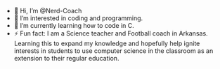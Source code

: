 - 👋 Hi, I’m @Nerd-Coach
- 👀 I’m interested in coding and programming. 
- 🌱 I’m currently learning how to code in C.
- ⚡ Fun fact: I am a Science teacher and Football coach in Arkansas.  Learning this to expand my knowledge and hopefully help ignite interests in students to use computer science in the classroom as an extension to their regular education.

<!---
Nerd-Coach/Nerd-Coach is a ✨ special ✨ repository because its `README.md` (this file) appears on your GitHub profile.
You can click the Preview link to take a look at your changes.
--->
